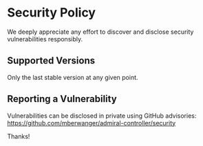 # Security Policy

We deeply appreciate any effort to discover and disclose security vulnerabilities responsibly.

## Supported Versions

Only the last stable version at any given point.

## Reporting a Vulnerability

Vulnerabilities can be disclosed in private using GitHub advisories: https://github.com/mberwanger/admiral-controller/security

Thanks!
